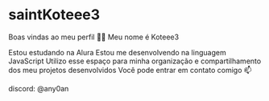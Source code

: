 # saintKoteee3

Boas vindas ao meu perfil 💙💙
Meu nome é Koteee3

Estou estudando na Alura
Estou me desenvolvendo na linguagem JavaScript
Utilizo esse espaço para minha organização e compartilhamento dos meu projetos desenvolvidos
Você pode entrar em contato comigo 📫
                           
discord: @any0an

